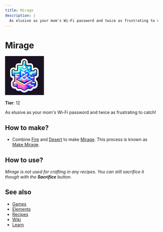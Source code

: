 ```yaml
---
title: Mirage
description: |
  As elusive as your mom's Wi-Fi password and twice as frustrating to catch!
---
```

# Mirage

![](../images/item.mirage.png)

**Tier**: 12

As elusive as your mom's Wi-Fi password and twice as frustrating to catch!

## How to make?

* Combine [Fire](/wiki/elements/fire) and [Desert](/wiki/elements/desert) to make [Mirage](/wiki/elements/mirage). This process is known as [Make Mirage](/wiki/recipes/make-mirage).

## How to use?

_Mirage is not used for crafting in any recipes. You can still sacrifice it though with the **Sacrifice** button._

## See also

* [Games](/wiki/games)
* [Elements](/wiki/elements)
* [Recipes](/wiki/recipes)
* [Wiki](/wiki/index)
* [Learn](/learn/index)